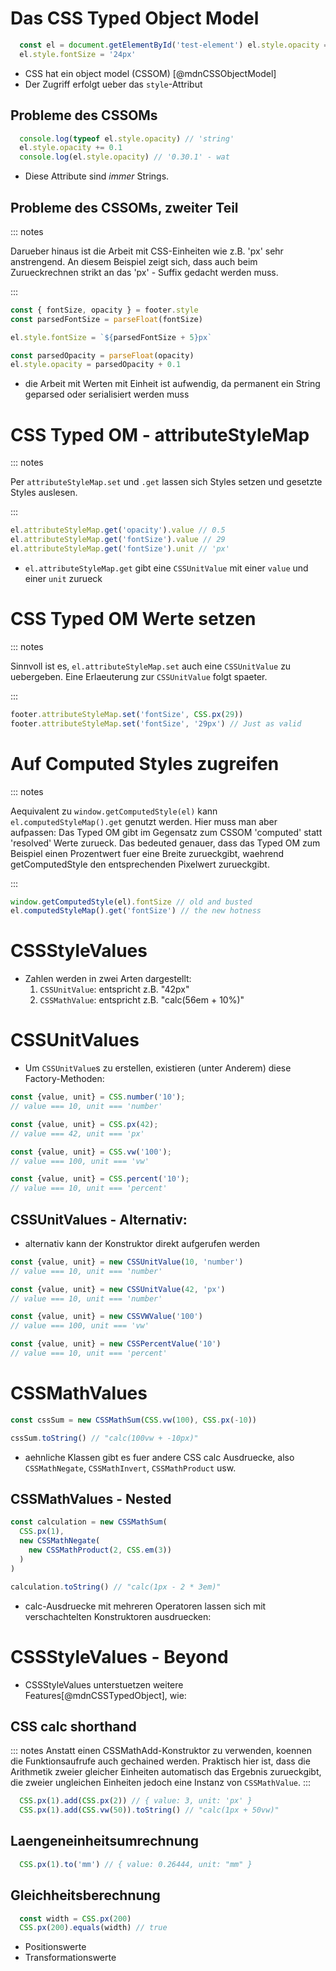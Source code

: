 # Das CSS Typed Object Model

```js
  const el = document.getElementById('test-element') el.style.opacity = 0.3
  el.style.fontSize = '24px'
```
- CSS hat ein object model (CSSOM) [@mdnCSSObjectModel]
- Der Zugriff erfolgt ueber das `style`-Attribut

## Probleme des CSSOMs
```js
  console.log(typeof el.style.opacity) // 'string'
  el.style.opacity += 0.1
  console.log(el.style.opacity) // '0.30.1' - wat
```
- Diese Attribute sind *immer* Strings.

## Probleme des CSSOMs, zweiter Teil
::: notes

Darueber hinaus ist die Arbeit mit CSS-Einheiten wie z.B. 'px' sehr anstrengend.
An diesem Beispiel zeigt sich, dass auch beim Zurueckrechnen strikt an das 'px' - Suffix gedacht werden muss.

:::

```js
const { fontSize, opacity } = footer.style
const parsedFontSize = parseFloat(fontSize)

el.style.fontSize = `${parsedFontSize + 5}px`

const parsedOpacity = parseFloat(opacity)
el.style.opacity = parsedOpacity + 0.1
```

- die Arbeit mit Werten mit Einheit ist aufwendig, da permanent ein String geparsed oder serialisiert werden muss


# CSS Typed OM - attributeStyleMap

::: notes

Per `attributeStyleMap.set` und `.get` lassen sich Styles setzen und gesetzte Styles auslesen.

:::

```js
el.attributeStyleMap.get('opacity').value // 0.5
el.attributeStyleMap.get('fontSize').value // 29
el.attributeStyleMap.get('fontSize').unit // 'px'
```

- `el.attributeStyleMap.get` gibt eine `CSSUnitValue` mit einer `value` und einer `unit` zurueck

# CSS Typed OM Werte setzen

::: notes

Sinnvoll ist es, `el.attributeStyleMap.set` auch eine `CSSUnitValue` zu uebergeben.
Eine Erlaeuterung zur `CSSUnitValue` folgt spaeter.

:::

```js
footer.attributeStyleMap.set('fontSize', CSS.px(29))
footer.attributeStyleMap.set('fontSize', '29px') // Just as valid
```

# Auf Computed Styles zugreifen

::: notes

Aequivalent zu `window.getComputedStyle(el)` kann `el.computedStyleMap().get` genutzt werden.
Hier muss man aber aufpassen: Das Typed OM gibt im Gegensatz zum CSSOM 'computed' statt 'resolved' Werte zurueck.
Das bedeuted genauer, dass das Typed OM zum Beispiel einen Prozentwert fuer eine Breite zurueckgibt, waehrend getComputedStyle
den entsprechenden Pixelwert zurueckgibt.

:::


```js
window.getComputedStyle(el).fontSize // old and busted
el.computedStyleMap().get('fontSize') // the new hotness
```


# CSSStyleValues

- Zahlen werden in zwei Arten dargestellt:
  1. `CSSUnitValue`: entspricht z.B. "42px"
  1. `CSSMathValue`: entspricht z.B. "calc(56em + 10%)"

# CSSUnitValues

- Um `CSSUnitValue`s zu erstellen, existieren (unter Anderem) diese Factory-Methoden:

```js
const {value, unit} = CSS.number('10');
// value === 10, unit === 'number'

const {value, unit} = CSS.px(42);
// value === 42, unit === 'px'

const {value, unit} = CSS.vw('100');
// value === 100, unit === 'vw'

const {value, unit} = CSS.percent('10');
// value === 10, unit === 'percent'
```

## CSSUnitValues - Alternativ:

- alternativ kann der Konstruktor direkt aufgerufen werden

```js
const {value, unit} = new CSSUnitValue(10, 'number')
// value === 10, unit === 'number'

const {value, unit} = new CSSUnitValue(42, 'px')
// value === 10, unit === 'number'

const {value, unit} = new CSSVWValue('100')
// value === 100, unit === 'vw'

const {value, unit} = new CSSPercentValue('10')
// value === 10, unit === 'percent'
```

# CSSMathValues

```js
const cssSum = new CSSMathSum(CSS.vw(100), CSS.px(-10))

cssSum.toString() // "calc(100vw + -10px)"
```

- aehnliche Klassen gibt es fuer andere CSS calc Ausdruecke, also `CSSMathNegate`, `CSSMathInvert`, `CSSMathProduct` usw.

## CSSMathValues - Nested

```js
const calculation = new CSSMathSum(
  CSS.px(1),
  new CSSMathNegate(
    new CSSMathProduct(2, CSS.em(3))
  )
)

calculation.toString() // "calc(1px - 2 * 3em)"
```

- calc-Ausdruecke mit mehreren Operatoren lassen sich mit verschachtelten Konstruktoren ausdruecken:

# CSSStyleValues - Beyond

- CSSStyleValues unterstuetzen weitere Features[@mdnCSSTypedObject], wie:

## CSS calc shorthand
::: notes
  Anstatt einen CSSMathAdd-Konstruktor zu verwenden, koennen die Funktionsaufrufe auch gechained werden.
  Praktisch hier ist, dass die Arithmetik zweier gleicher Einheiten automatisch das Ergebnis zurueckgibt,
  die zweier ungleichen Einheiten jedoch eine Instanz von `CSSMathValue`.
:::

```js
  CSS.px(1).add(CSS.px(2)) // { value: 3, unit: 'px' }
  CSS.px(1).add(CSS.vw(50)).toString() // "calc(1px + 50vw)"
```

## Laengeneinheitsumrechnung
```js
  CSS.px(1).to('mm') // { value: 0.26444, unit: "mm" }
```

## Gleichheitsberechnung
```js
  const width = CSS.px(200)
  CSS.px(200).equals(width) // true
```

- Positionswerte
- Transformationswerte
